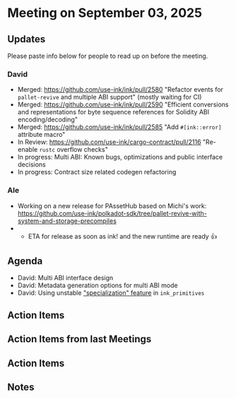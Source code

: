 # Meeting on September 03, 2025

## Updates
Please paste info below for people to read up on before the meeting.

### David
- Merged: https://github.com/use-ink/ink/pull/2580 "Refactor events for `pallet-revive` and multiple ABI support" (mostly waiting for CI)
- Merged: https://github.com/use-ink/ink/pull/2590 "Efficient conversions and representations for byte sequence references for Solidity ABI encoding/decoding"
- Merged: https://github.com/use-ink/ink/pull/2585 "Add `#[ink::error]` attribute macro"
- In Review: https://github.com/use-ink/cargo-contract/pull/2116 "Re-enable `rustc` overflow checks"
- In progress: Multi ABI: Known bugs, optimizations and public interface decisions
- In progress: Contract size related codegen refactoring

### Ale
- Working on a new release for PAssetHub based on Michi's work: https://github.com/use-ink/polkadot-sdk/tree/pallet-revive-with-system-and-storage-precompiles
- - ETA for release as soon as ink! and the new runtime are ready :+1:

## Agenda
- David: Multi ABI interface design
- David: Metadata generation options for multi ABI mode
- David: Using unstable ["specialization" feature](https://std-dev-guide.rust-lang.org/policy/specialization.html) in `ink_primitives`

## Action Items

## Action Items from last Meetings

## Action Items

## Notes
